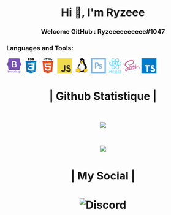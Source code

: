 <h1 align="center">Hi 👋, I'm Ryzeee</h1>
<h3 align="center">Welcome GitHub : Ryzeeeeeeeeee#1047</h3>


<h3 align="left">Languages and Tools:</h3>
<p align="left"> <a href="https://getbootstrap.com" target="_blank" rel="noreferrer"> <img src="https://raw.githubusercontent.com/devicons/devicon/master/icons/bootstrap/bootstrap-plain-wordmark.svg" alt="bootstrap" width="40" height="40"/> </a> <a href="https://www.w3schools.com/css/" target="_blank" rel="noreferrer"> <img src="https://raw.githubusercontent.com/devicons/devicon/master/icons/css3/css3-original-wordmark.svg" alt="css3" width="40" height="40"/> </a> <a href="https://www.w3.org/html/" target="_blank" rel="noreferrer"> <img src="https://raw.githubusercontent.com/devicons/devicon/master/icons/html5/html5-original-wordmark.svg" alt="html5" width="40" height="40"/> </a> <a href="https://developer.mozilla.org/en-US/docs/Web/JavaScript" target="_blank" rel="noreferrer"> <img src="https://raw.githubusercontent.com/devicons/devicon/master/icons/javascript/javascript-original.svg" alt="javascript" width="40" height="40"/> </a> <a href="https://www.linux.org/" target="_blank" rel="noreferrer"> <img src="https://raw.githubusercontent.com/devicons/devicon/master/icons/linux/linux-original.svg" alt="linux" width="40" height="40"/> </a> <a href="https://www.photoshop.com/en" target="_blank" rel="noreferrer"> <img src="https://raw.githubusercontent.com/devicons/devicon/master/icons/photoshop/photoshop-line.svg" alt="photoshop" width="40" height="40"/> </a> <a href="https://reactjs.org/" target="_blank" rel="noreferrer"> <img src="https://raw.githubusercontent.com/devicons/devicon/master/icons/react/react-original-wordmark.svg" alt="react" width="40" height="40"/> </a> <a href="https://sass-lang.com" target="_blank" rel="noreferrer"> <img src="https://raw.githubusercontent.com/devicons/devicon/master/icons/sass/sass-original.svg" alt="sass" width="40" height="40"/> </a> <a href="https://www.typescriptlang.org/" target="_blank" rel="noreferrer"> <img src="https://raw.githubusercontent.com/devicons/devicon/master/icons/typescript/typescript-original.svg" alt="typescript" width="40" height="40"/> </a> </p>

<h1 align="center"> | Github Statistique | <h1>
  
<p align="center">
  <a href="https://github.com/Ryzeeeev?tab=repositories">
<img  src="https://github-readme-stats.vercel.app/api?username=Ryzeeeev&hide=issues&show_icons=true&theme=onedark" data-canonical-src="https://github-readme-stats.vercel.app/api?username=Ryzeeeev&hide=issues&show_icons=true&theme=onedark">
    </a>
</p>
  
<p align="center">
  <img align="center" src="https://github-readme-stats.vercel.app/api/pin/?username=Ryzeeeev&theme=onedark"/>
</p>


<h1 align="center"> | My Social | <h1>
 <p align="center">
  <a target="blank"><img align="center" src="https://discord.c99.nl/widget/theme-3/779069754203045948.png" alt="Discord" /></a>
  </p>
